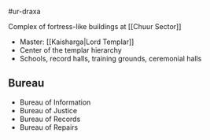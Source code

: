 #ur-draxa 

Complex of fortress-like buildings at [[Chuur Sector]]

- Master: [[Kaisharga|Lord Templar]]
- Center of the templar hierarchy
- Schools, record halls, training grounds, ceremonial halls

## Bureau
- Bureau of Information
- Bureau of Justice
- Bureau of Records
- Bureau of Repairs
